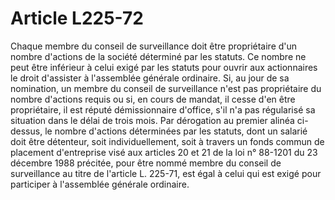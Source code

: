 # Article L225-72

Chaque membre du conseil de surveillance doit être propriétaire d'un nombre d'actions de la société déterminé par les statuts. Ce nombre ne peut être inférieur à celui exigé par les statuts pour ouvrir aux actionnaires le droit d'assister à l'assemblée générale ordinaire.   Si, au jour de sa nomination, un membre du conseil de surveillance n'est pas propriétaire du nombre d'actions requis ou si, en cours de mandat, il cesse d'en être propriétaire, il est réputé démissionnaire d'office, s'il n'a pas régularisé sa situation dans le délai de trois mois.   Par dérogation au premier alinéa ci-dessus, le nombre d'actions déterminées par les statuts, dont un salarié doit être détenteur, soit individuellement, soit à travers un fonds commun de placement d'entreprise visé aux articles 20 et 21 de la loi n° 88-1201 du 23 décembre 1988 précitée, pour être nommé membre du conseil de surveillance au titre de l'article L. 225-71, est égal à celui qui est exigé pour participer à l'assemblée générale ordinaire.